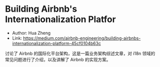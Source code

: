 # Building Airbnb's Internationalization Platfor

* Author: Hua Zheng
* Link: https://medium.com/airbnb-engineering/building-airbnbs-internationalization-platform-45cf0104b63c

讨论了 Airbnb 的国际化平台架构，这是一篇业务架构综述文章，对 i18n 领域的常见问题进行了介绍，以及讲解了 Airbnb 的实现方案。
